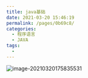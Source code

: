 ```yaml
---
title: java基础
date: 2021-03-20 15:46:19
permalink: /pages/0b69c8/
categories:
  - 程序语言
  - JAVA
tags:
  - 
---
```


![image-20210320175835531](https://img.xiaoyou66.com/2021/03/20/d200996f01104.png)